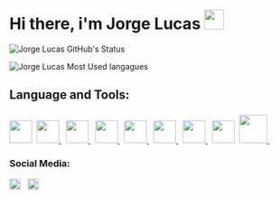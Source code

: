 # Hi there, i'm Jorge Lucas <img src="https://media2.giphy.com/media/gM5qFksULw54NMWyry/giphy.gif?cid=ecf05e470m2rgub4qpcyv2gb31v8e8xednbi36kh4bv1zwrj&rid=giphy.gif&ct=s" width="35px">
![Jorge Lucas GitHub's Status](https://github-readme-stats.vercel.app/api?username=jorgelucascm&show_icons=true&title_color=31cc99&icon_color=31cc99&text_color=bfbfbf&bg_color=151515)

![Jorge Lucas Most Used langagues](https://github-readme-stats-anuraghazra1.vercel.app/api/top-langs/?username=jorgelucascm&layout=compact&show_icons=true&title_color=31cc99&icon_color=79ff97&text_color=9f9f9f&bg_color=151515)

## Language and Tools:
<h3></h3>
<a href="https://www.learn-c.org/"> <img src="https://images-na.ssl-images-amazon.com/images/I/51NyeIYt71L.png" width = "40"/></a>&nbsp; 
<a href="https://www.java.com/pt-BR/"> <img src="https://cdn.iconscout.com/icon/free/png-512/java-43-569305.png" width = "40"/> </a>&nbsp;
<a href="https://www.learncpp.com/"> <img src="https://cdn.iconscout.com/icon/free/png-512/c-programming-569564.png" width = "40"/> </a>&nbsp;
<a href="https://www.python.org/"> <img src="https://cdn.icon-icons.com/icons2/1508/PNG/512/python_104451.png" width = "40"/> </a>&nbsp;
<a href="https://git-scm.com/"> <img src="https://upload.wikimedia.org/wikipedia/commons/thumb/3/3f/Git_icon.svg/1024px-Git_icon.svg.png" width = "40"/> </a>&nbsp;
<a href="https://nodejs.org/en/"> <img src="https://cdn.iconscout.com/icon/free/png-512/node-js-1-1174935.png" width = "40"/> </a>&nbsp;
<a href="https://www.learn-html.org/"> <img src="https://cdn.icon-icons.com/icons2/2107/PNG/512/file_type_html_icon_130541.png" width = "40"/> </a>&nbsp;
<a href="https://www.postgresql.org/"> <img src="https://cdn.icon-icons.com/icons2/2699/PNG/512/postgresql_logo_icon_170835.png" width = "40"/></a>&nbsp;
<a href="https://www.markdownguide.org/"> <img src="https://d33wubrfki0l68.cloudfront.net/f1f475a6fda1c2c4be4cac04033db5c3293032b4/513a4/assets/images/markdown-mark-white.svg" width = "50"/> </a>&nbsp;

<br>

### Social Media:
<a href="https://mail.google.com/mail/u/0/?fs=1&to=jorgelcm.ec@gmail.com&tf=cm"> <img src="https://upload.wikimedia.org/wikipedia/commons/4/4e/Gmail_Icon.png" width = "20"/></a> &nbsp;
<a href="https://www.instagram.com/jorge_lucascm/"> <img src="https://image.flaticon.com/icons/png/512/174/174855.png" width = "20"/> </a>

